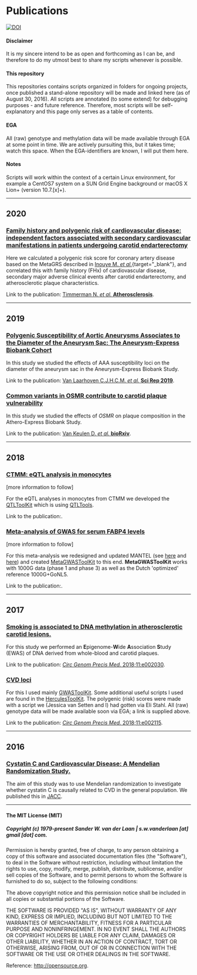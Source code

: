 Publications
============
[![DOI](https://zenodo.org/badge/111704113.svg)](https://zenodo.org/badge/latestdoi/111704113)

#### Disclaimer
It is my sincere intend to be as open and forthcoming as I can be, and therefore to do my utmost best to share my scripts whenever is possible. 

#### This repository
This repositories contains scripts organized in folders for ongoing projects, once published a stand-alone repository will be made and linked here (as of August 30, 2016). All scripts are annotated (to some extend) for debugging purposes - and future reference. Therefore, most scripts will be self-explanatory and this page only serves as a table of contents.

#### EGA
All (raw) genotype and methylation data will be made available through EGA at some point in time. We are actively pursuiting this, but it takes time; watch this space. When the EGA-identifiers are known, I will put them here.

#### Notes
Scripts will work within the context of a certain Linux environment, for example a CentOS7 system on a SUN Grid Engine background or macOS X Lion+ (version 10.7.[x]+). 


--------------

## 2020

### [Family history and polygenic risk of cardiovascular disease: independent factors associated with secondary cardiovascular manifestations in patients undergoing carotid endarterectomy](https://github.com/swvanderlaan/2020_n_timmerman_n_fhx_prs_cad)

Here we calculated a polygenic risk score for coronary artery disease based on the MetaGRS described in [Inouye M. *et al.*](http://www.onlinejacc.org/content/72/16/1883){target="_blank"}, and correlated this with family history (FHx) of cardiovascular disease, secondary major adverse clinical events after carotid endarterectomy, and atherosclerotic plaque characteristics.

Link to the publication: [Timmerman N. _et al._ **Atherosclerosis**](https://doi.org/10.1016/j.atherosclerosis.2020.04.013).


--------------

## 2019

### [Polygenic Susceptibility of Aortic Aneurysms Associates to the Diameter of the Aneurysm Sac: The Aneurysm-Express Biobank Cohort](https://github.com/swvanderlaan/2019_scirep_31882626_vanlaarhoven_c_aaa_lookup)

In this study we studied the effects of AAA susceptibility loci on the diameter of the aneurysm sac in the Aneurysm-Express Biobank Study.

Link to the publication: [Van Laarhoven C.J.H.C.M. _et al._ **Sci Rep 2019**](https://doi.org/10.1038/s41598-019-56230-3).


### [Common variants in OSMR contribute to carotid plaque vulnerability](https://github.com/swvanderlaan/2019_vankeulen_d_osmr)

In this study we studied the effects of *OSMR* on plaque composition in the Athero-Express Biobank Study.

Link to the publication: [Van Keulen D. _et al._ **bioRxiv**](https://www.biorxiv.org/content/10.1101/576793v1).


--------------

## 2018

### [CTMM: eQTL analysis in monocytes](2018/ctmm)

[more information to follow]

For the eQTL analyses in monocytes from CTMM we developed the [QTLToolKit](https://github.com/swvanderlaan/QTLToolKit) which is using [QTLTools](https://qtltools.github.io/qtltools/).

Link to the publication:.


### [Meta-analysis of GWAS for serum FABP4 levels](2018/fabp4)

[more information to follow]

For this meta-analysis we redesigned and updated MANTEL (see [here](http://debakker.med.harvard.edu/resources.html) and [here](https://www.ncbi.nlm.nih.gov/pubmed/18852200)) and created [MetaGWASToolKit](https://github.com/swvanderlaan/MetaGWASToolKit) to this end. **MetaGWASToolKit** works with 1000G data (phase 1 and phase 3) as well as the Dutch 'optimized' reference 1000G+GoNL5.

Link to the publication:.


--------------

## 2017

### [Smoking is associated to DNA methylation in atherosclerotic carotid lesions.](https://github.com/swvanderlaan/2018_circgenomprecismed_30354327_siemelink_m_smoking_ewas)

For this study we performed an **E**pigenome-**W**ide **A**ssociation **S**tudy (EWAS) of DNA derived from whole-blood and carotid plaques.

Link to the publication: [_Circ Genom Precis Med._ 2018;11:e002030](https://www.ahajournals.org/doi/full/10.1161/CIRCGEN.117.002030).


### [CVD loci](https://github.com/swvanderlaan/2018_circgenomprecmed_30354329_van_der_laan_sw_cvd_loci)

For this I used mainly [GWASToolKit](https://github.com/swvanderlaan/GWASToolKit). Some additional useful scripts I used are found in the [HerculesToolKit](https://github.com/swvanderlaan/HerculesToolKit). The polygenic (risk) scores were made with a script we (Jessica van Setten and I) had gotten via Eli Stahl. All (raw) genotype data will be made available soon via EGA; a link is supplied above.

Link to the publication: [_Circ Genom Precis Med._ 2018;11:e002115](https://www.ahajournals.org/doi/full/10.1161/CIRCGEN.118.002115).


--------------

## 2016

### [Cystatin C and Cardiovascular Disease: A Mendelian Randomization Study.](https://github.com/swvanderlaan/2016_jacc_27561768_vanderlaan_sw_cystatinc)

The aim of this study was to use Mendelian randomization to investigate whether cystatin C is causally related to CVD in the general population. We published this in [JACC](https://www.ncbi.nlm.nih.gov/pubmed/?term=27561768).


--------------

#### The MIT License (MIT)
##### Copyright (c) 1979-present Sander W. van der Laan | s.w.vanderlaan [at] gmail [dot] com.

Permission is hereby granted, free of charge, to any person obtaining a copy of this software and associated documentation files (the "Software"), to deal in the Software without restriction, including without limitation the rights to use, copy, modify, merge, publish, distribute, sublicense, and/or sell copies of the Software, and to permit persons to whom the Software is furnished to do so, subject to the following conditions:   

The above copyright notice and this permission notice shall be included in all copies or substantial portions of the Software.

THE SOFTWARE IS PROVIDED "AS IS", WITHOUT WARRANTY OF ANY KIND, EXPRESS OR IMPLIED, INCLUDING BUT NOT LIMITED TO THE WARRANTIES OF MERCHANTABILITY, FITNESS FOR A PARTICULAR PURPOSE AND NONINFRINGEMENT. IN NO EVENT SHALL THE AUTHORS OR COPYRIGHT HOLDERS BE LIABLE FOR ANY CLAIM, DAMAGES OR OTHER LIABILITY, WHETHER IN AN ACTION OF CONTRACT, TORT OR OTHERWISE, ARISING FROM, OUT OF OR IN CONNECTION WITH THE SOFTWARE OR THE USE OR OTHER DEALINGS IN THE SOFTWARE.

Reference: http://opensource.org.
